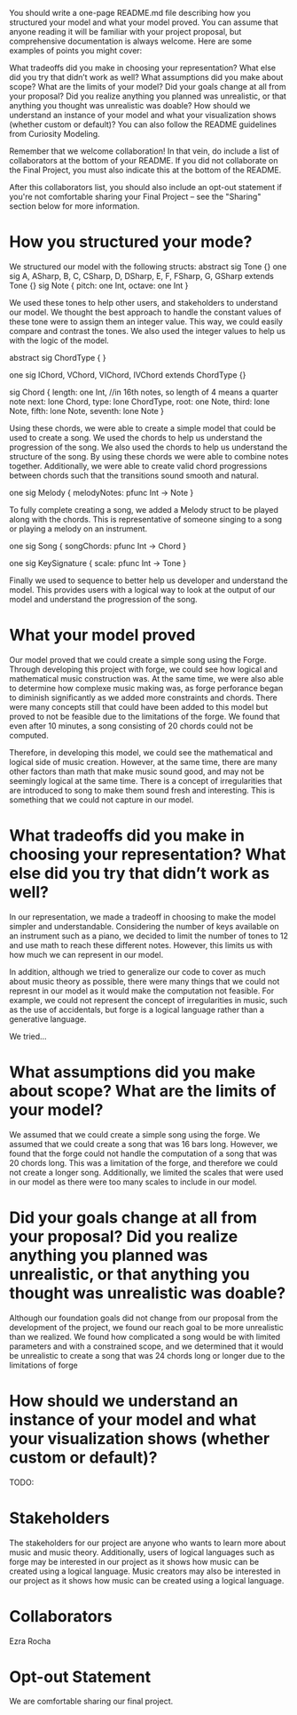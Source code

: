 You should write a one-page README.md file describing how you structured your model and what your model proved. You can assume that anyone reading it will be familiar with your project proposal, but comprehensive documentation is always welcome. Here are some examples of points you might cover:

What tradeoffs did you make in choosing your representation? What else did you try that didn’t work as well?
What assumptions did you make about scope? What are the limits of your model?
Did your goals change at all from your proposal? Did you realize anything you planned was unrealistic, or that anything you thought was unrealistic was doable?
How should we understand an instance of your model and what your visualization shows (whether custom or default)?
You can also follow the README guidelines from Curiosity Modeling.

Remember that we welcome collaboration! In that vein, do include a list of collaborators at the bottom of your README. If you did not collaborate on the Final Project, you must also indicate this at the bottom of the README.

After this collaborators list, you should also include an opt-out statement if you're not comfortable sharing your Final Project – see the "Sharing" section below for more information.

# How you structured your mode?
We structured our model with the following structs:
abstract sig Tone {}
one sig A, ASharp, B, C, CSharp, D, DSharp, E, F, FSharp, G, GSharp extends Tone {}
sig Note {
    pitch: one Int,
    octave: one Int
}

We used these tones to help other users, and stakeholders to understand our model. We thought the best approach to handle the constant values of these tone were to assign them an integer value. This way, we could easily compare and contrast the tones. We also used the integer values to help us with the logic of the model.

abstract sig ChordType {
}

one sig IChord, VChord, VIChord, IVChord extends ChordType {}

sig Chord {
    length: one Int, //in 16th notes, so length of 4 means a quarter note
    next: lone Chord,
    type: lone ChordType,
    root: one Note, 
    third: lone Note,
    fifth: lone Note,
    seventh: lone Note
}

Using these chords, we were able to create a simple model that could be used to create a song. We used the chords to help us understand the progression of the song. We also used the chords to help us understand the structure of the song. By using these chords we were able to combine notes together. Additionally, we were able to create valid chord progressions between chords such that the transitions sound smooth and natural.

one sig Melody {
    melodyNotes: pfunc Int -> Note
}

To fully complete creating a song, we added a Melody struct to be played along with the chords. This is representative of someone singing to a song or playing a melody on an instrument.

one sig Song {
    songChords: pfunc Int -> Chord
}

one sig KeySignature {
    scale: pfunc Int -> Tone
}

Finally we used to sequence to better help us developer and understand the model. This provides users with a logical way to look at the output of our model and understand the progression of the song.

# What your model proved

Our model proved that we could create a simple song using the Forge. Through developing this project with forge, we could see how logical and mathematical music construction was. At the same time, we were also able to determine how complexe music making was, as forge perforance began to diminish significantly as we added more constraints and chords. There were many concepts still that could have been added to this model but proved to not be feasible due to the limitations of the forge. We found that even after 10 minutes, a song consisting of 20 chords could not be computed. 

Therefore, in developing this model, we could see the mathematical and logical side of music creation. However, at the same time, there are many other factors than math that make music sound good, and may not be seemingly logical at the same time. There is a concept of irregularities that are introduced to song to make them sound fresh and interesting. This is something that we could not capture in our model.

# What tradeoffs did you make in choosing your representation? What else did you try that didn’t work as well?

In our representation, we made a tradeoff in choosing to make the model simpler and understandable. Considering the number of keys available on an instrument such as a piano, we decided to limit the number of tones to 12 and use math to reach these different notes. However, this limits us with how much we can represent in our model. 

In addition, although we tried to generalize our code to cover as much about music theory as possible, there were many things that we could not represnt in our model as it would make the computation not feasible. For example, we could not represent the concept of irregularities in music, such as the use of accidentals, but forge is a logical language rather than a generative language. 

We tried...

# What assumptions did you make about scope? What are the limits of your model?

We assumed that we could create a simple song using the forge. We assumed that we could create a song that was 16 bars long. However, we found that the forge could not handle the computation of a song that was 20 chords long. This was a limitation of the forge, and therefore we could not create a longer song. Additionally, we limited the scales that were used in our model as there were too many scales to include in our model.

# Did your goals change at all from your proposal? Did you realize anything you planned was unrealistic, or that anything you thought was unrealistic was doable?

Although our foundation goals did not change from our proposal from the development of the project, we found our reach goal to be more unrealistic than we realized. We found how complicated a song would be with limited parameters and with a constrained scope, and we determined that it would be unrealistic to create a song that was 24 chords long or longer due to the limitations of forge

# How should we understand an instance of your model and what your visualization shows (whether custom or default)?

TODO:

# Stakeholders

The stakeholders for our project are anyone who wants to learn more about music and music theory. Additionally, users of logical languages such as forge may be interested in our project as it shows how music can be created using a logical language. Music creators may also be interested in our project as it shows how music can be created using a logical language.


# Collaborators
Ezra Rocha

# Opt-out Statement
We are comfortable sharing our final project.